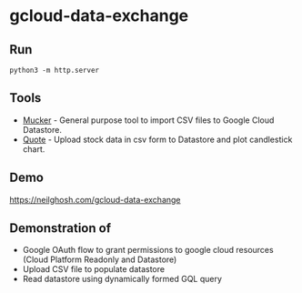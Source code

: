 # gcloud-data-exchange

## Run
```
python3 -m http.server
```

## Tools
* [Mucker](mucker/) - General purpose tool to import CSV files to Google Cloud Datastore.
* [Quote](quote/) - Upload stock data in csv form to Datastore and plot candlestick chart.

## Demo
https://neilghosh.com/gcloud-data-exchange

## Demonstration of 
* Google OAuth flow to grant permissions to google cloud resources (Cloud Platform Readonly and Datastore)
* Upload CSV file to populate datastore 
* Read datastore using dynamically formed GQL query

